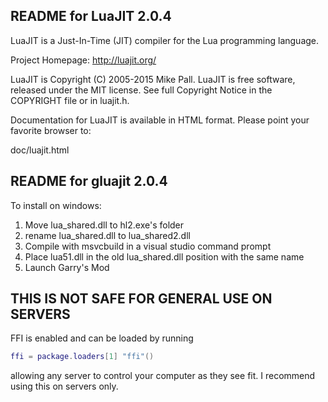 README for LuaJIT 2.0.4
-----------------------

LuaJIT is a Just-In-Time (JIT) compiler for the Lua programming language.

Project Homepage: http://luajit.org/

LuaJIT is Copyright (C) 2005-2015 Mike Pall.
LuaJIT is free software, released under the MIT license.
See full Copyright Notice in the COPYRIGHT file or in luajit.h.

Documentation for LuaJIT is available in HTML format.
Please point your favorite browser to:

 doc/luajit.html



README for gluajit 2.0.4
------------------------

To install on windows:

1. Move lua_shared.dll to hl2.exe's folder
2. rename lua_shared.dll to lua_shared2.dll
3. Compile with msvcbuild in a visual studio command prompt
4. Place lua51.dll in the old lua_shared.dll position with the same name
5. Launch Garry's Mod


THIS IS NOT SAFE FOR GENERAL USE ON SERVERS
-------------------------------------------

FFI is enabled and can be loaded by running 
```lua
ffi = package.loaders[1] "ffi"()
```
allowing any server to control your computer as they see fit. I recommend using this on servers only.
